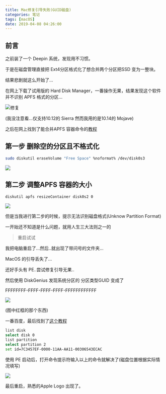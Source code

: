 ```yaml
---
title: Mac修复引导失败(GUID磁盘)
categories: 笔记
tags: [macOS]
date: 2019-04-08 04:26:00
---
```

## 前言
之前装了一个 Deepin 系统，发现用不习惯。

于是在磁盘管理直接把 Ext4分区格式化了想合并两个分区把SSD 变为一整块。

结果悲剧就这么开始了...


<!--more-->


在网上下载了试用版的 Hard Disk Manager，一番操作无果，结果发现这个软件并不识别 APFS 格式的分区...

![修复](https://cdn.gamesme.cn/images/Mac-xiufu-boot-soft.png)


(我没注意看...仅支持10.12的 Sierra 然而我用的是10.14的 Mojave)



之后在网上找到了能合并APFS 容器命令的<a href="https://en.ihowto.tips/osx-apps-download-tutorials-tips-hacks-news/merge-apfs-containers-in-single-partition-macos-high-sierra-or-mojave.html" target="_blank" rel="noopener">教程</a>



## 第一步 删除空的分区且不格式化


```bash
sudo diskutil eraseVolume "Free Space" %noformat% /dev/disk0s3
```

![](https://cdn.gamesme.cn/images/Mac-xiufu-boot-2.jpg)

## 第二步 调整APFS 容器的大小

```bash
diskutil apfs resizeContainer disk0s2 0
```

![](https://cdn.gamesme.cn/images/Mac-xiufu-boot-3.jpg)


但是当我进行第二步的时候，提示无法识别磁盘格式(Unknow Partition Format)



一开始还不知道是什么问题，就用人生三大法则之一的

> 重启试试

我把电脑重启了...然后..就出现了带问号的文件夹...

MacOS 的引导丢失了...

还好手头有 PE..尝试修复引导无果..

然后使用 DiskGenius 发现系统分区的 分区类型GUID 变成了

FFFFFFFF-FFFF-FFFF-FFFF-FFFFFFFFFFFF

![](https://cdn.gamesme.cn/images/Mac-xiufu-boot-3.jpg)

(图中红框的那个东西)

一番百度，最后找到了<a href="https://bbs.feng.com/read-htm-tid-7296511.html" target="_blank" rel="noopener">这个教程</a>

```bash
list disk 
select disk 0 
list partition 
select partition 2 
set id=7C3457EF-0000-11AA-AA11-00306543ECAC
```

使用 PE 启动后，打开命令提示符输入以上的命令就解决了(磁盘位置根据实际情况填写)



![](https://cdn.gamesme.cn/images/MAc-xiufu-boot-4.jpg)


最后重启，熟悉的Apple Logo 出现了。

